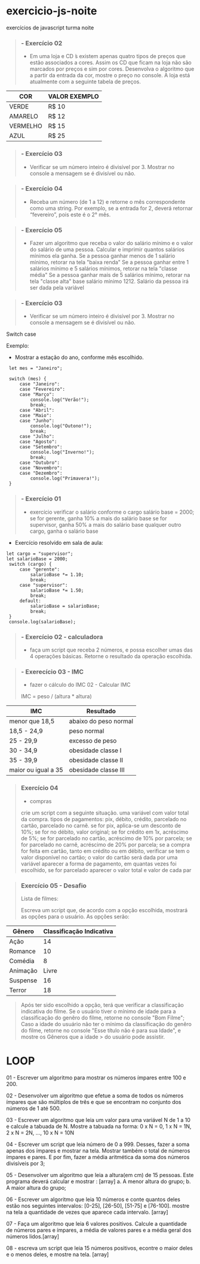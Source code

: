 # exercicio-js-noite
exercícios de javascript turma noite

 
>  ### - Exercício 02
>   * Em uma loja e CD ́s existem apenas quatro tipos de preços que estão associados a cores. 
>   Assim os CD que ficam na loja não são marcados por preços e sim por cores. 
>   Desenvolva o algoritmo que a partir da entrada da cor, mostre o preço no console. 
>   A loja está atualmente com a seguinte tabela de preços.

   COR   | VALOR EXEMPLO
--------- | ------
VERDE | R$ 10
AMARELO | R$ 12
VERMELHO | R$ 15
AZUL | R$ 25
 
 

   > ### - Exercício 03
   > * Verificar se um número inteiro é divisível por 3. Mostrar no console a mensagem se é divisível ou não.

> ### - Exercício 04
>    * Receba um número (de 1 a 12) e retorne o mês correspondente como uma string. 
>    Por exemplo, se a entrada for 2, deverá retornar “fevereiro”, pois este é o 2° mês. 

> ### - Exercício 05
>    * Fazer um algoritmo que receba o valor do salário mínimo e o valor do salário de uma pessoa. 
>    Calcular e imprimir quantos salários mínimos ela ganha.
>    Se a pessoa ganhar menos de 1 salário mínimo, retorar na tela "baixa renda"
>    Se a pessoa ganhar entre 1 salários mínimo e 5 salários mínimos, retorar na tela "classe média"
>    Se a pessoa ganhar mais de 5 salários mínimo, retorar na tela "classe alta"
>    base salário mínimo 1212.
>    Salário da pessoa irá ser dada pela variável

> ### - Exercício 03
   > * Verificar se um número inteiro é divisível por 3. Mostrar no console a mensagem se é divisível ou não.

Switch case

Exemplo:
* Mostrar a estação do ano, conforme mês escolhido.
~~~
 let mes = "Janeiro";

 switch (mes) {
     case "Janeiro":
     case "Fevereiro":
     case "Março":
         console.log("Verão!");
         break;
     case "Abril":
     case "Maio":
     case "Junho":
         console.log("Outono!");
         break;
     case "Julho":
     case "Agosto":
     case "Setembro":
         console.log("Inverno!");
         break;
     case "Outubro":
     case "Novembro":
     case "Dezembro":
         console.log("Primavera!");
 }
~~~


> ### - Exercício 01
>    *  exercício verificar o salário conforme o cargo
>    salário base = 2000;
>    se for gerente, ganha 10% a mais do salário base
>    se for supervisor, ganha 50% a mais do salário base
>    qualquer outro cargo, ganha o salário base
 * Exercício resolvido em sala de aula:

~~~
let cargo = "supervisor";
let salarioBase = 2000;
 switch (cargo) {
     case "gerente":
         salarioBase *= 1.10;
         break;
     case "supervisor":
         salarioBase *= 1.50;
         break;
     default:
         salarioBase = salarioBase;
         break;
 }
 console.log(salarioBase);
~~~

> ### - Exercício 02 -  calculadora
>  * faça um script que receba 2 números, e possa escolher umas das 4 operações básicas. Retorne o resultado da operação escolhida.

> ### - Exerecício 03 - IMC
>  * fazer o cálculo do IMC
>  02 - Calcular IMC
>
> IMC = peso / (altura * altura)

   IMC   | Resultado
--------- | ------
menor que 18,5 | abaixo do peso normal
18,5 - 24,9 | peso normal
25 - 29,9 | excesso de peso
30 - 34,9 | obesidade classe I
35 - 39,9 | obesidade classe II
maior ou igual a 35 | obesidade classe III

> ### Exercício 04
> 	* compras
>
> crie um script com a seguinte situação.
> uma variável com valor total da compra.
> tipos de pagamentos:
> pix, débito, crédito, parcelado no cartão, parcelado no carnê.
> se for pix, aplica-se um desconto de 10%;
> se for no débito, valor original;
> se for crédito em 1x, acréscimo de 5%;
> se for parcelado no cartão, acréscimo de 10% por parcela;
> se for parcelado no carnê, acréscimo de 20% por parcela;
> se a compra for feita em cartão, tanto em crédito ou em débito, 
> verificar se tem o valor disponível no cartão;
> o valor do cartão será dada por uma variável
> aparecer a forma de pagamento, em quantas vezes foi escolhido, 
> se for parcelado aparecer o valor total e valor de cada par

> ### Exercício 05 - Desafio
>
> Lista de filmes:
>
> Escreva um script que, de acordo com a opção escolhida, mostrará as opções para o usuário.
> As opções serão:


   Gênero   | Classificação Indicativa
--------- | ------
Ação | 14
Romance | 10
Comédia | 8
Animação | Livre
Suspense | 16
Terror | 18

 > Após ter sido escolhido a opção, terá que verificar a classificação indicativa do filme.
 > Se o usuário tiver o mínimo de idade para a classificação do genêro do filme, retorne no console "Bom Filme";
 > Caso a idade do usuário não ter o mínimo da classificação do genêro do filme, retorne no console "Esse título não é para sua Idade", e mostre os Gêneros que a idade > do usuário pode assistir.

# LOOP

01 - Escrever um algoritmo para mostrar os números ímpares entre 100 e 200.

02 - Desenvolver um algoritmo que efetue a soma de todos os números ímpares que são múltiplos de
três e que se encontram no conjunto dos números de 1 até 500.

03 - Escrever um algoritmo que leia um valor para uma variável N de 1 a 10 e calcule a tabuada de
N. Mostre a tabuada na forma: 0 x N = 0, 1 x N = 1N, 2 x N = 2N, ..., 10 x N = 10N

04 - Escrever um script que leia número de 0 a 999. Desses, fazer a soma apenas dos ímpares e mostrar na tela. Mostrar também o total de números ímpares e pares. E por fim,  fazer a média aritmética da soma dos números divisíveis por 3;

05 - Desenvolver um algoritmo que leia a altura(em cm) de 15 pessoas. Este programa deverá calcular e
mostrar : [array]
a. A menor altura do grupo;
b. A maior altura do grupo;

06 - Escrever um algoritmo que leia 10 números e conte quantos deles
estão nos seguintes intervalos: [0-25], [26-50], [51-75] e [76-100]. 
mostre na tela a quantidade de vezes que aparece cada intervalo.
[array]

07 - Faça um algoritmo que leia 6 valores positivos.
Calcule a quantidade de números pares e ímpares, a média de valores pares e a média geral dos
números lidos.[array]

08 - escreva um script que leia 15 números positivos, econtre o maior deles e o menos deles, e mostre na tela. [array]
